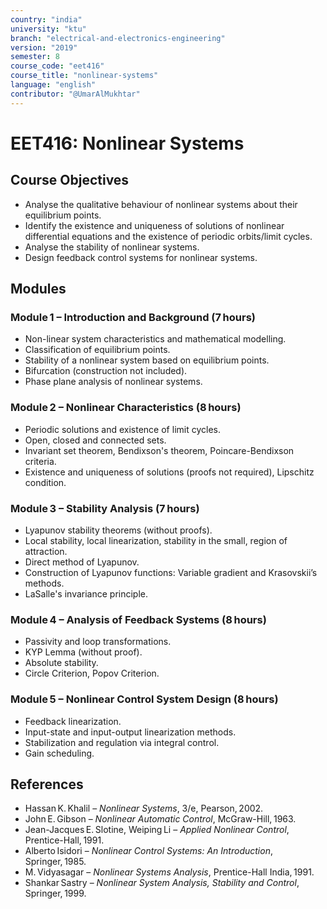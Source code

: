 ```yaml
---
country: "india"
university: "ktu"
branch: "electrical-and-electronics-engineering"
version: "2019"
semester: 8
course_code: "eet416"
course_title: "nonlinear-systems"
language: "english"
contributor: "@UmarAlMukhtar"
---
```


# EET416: Nonlinear Systems  

## Course Objectives  
- Analyse the qualitative behaviour of nonlinear systems about their equilibrium points.  
- Identify the existence and uniqueness of solutions of nonlinear differential equations and the existence of periodic orbits/limit cycles.  
- Analyse the stability of nonlinear systems.  
- Design feedback control systems for nonlinear systems.  

## Modules  

### Module 1 – Introduction and Background (7 hours)  
- Non-linear system characteristics and mathematical modelling.  
- Classification of equilibrium points.  
- Stability of a nonlinear system based on equilibrium points.  
- Bifurcation (construction not included).  
- Phase plane analysis of nonlinear systems.  

### Module 2 – Nonlinear Characteristics (8 hours)  
- Periodic solutions and existence of limit cycles.  
- Open, closed and connected sets.  
- Invariant set theorem, Bendixson's theorem, Poincare-Bendixson criteria.  
- Existence and uniqueness of solutions (proofs not required), Lipschitz condition.  

### Module 3 – Stability Analysis (7 hours)  
- Lyapunov stability theorems (without proofs).  
- Local stability, local linearization, stability in the small, region of attraction.  
- Direct method of Lyapunov.  
- Construction of Lyapunov functions: Variable gradient and Krasovskii’s methods.  
- LaSalle's invariance principle.  

### Module 4 – Analysis of Feedback Systems (8 hours)  
- Passivity and loop transformations.  
- KYP Lemma (without proof).  
- Absolute stability.  
- Circle Criterion, Popov Criterion.  

### Module 5 – Nonlinear Control System Design (8 hours)  
- Feedback linearization.  
- Input-state and input-output linearization methods.  
- Stabilization and regulation via integral control.  
- Gain scheduling.  

## References  
- Hassan K. Khalil – *Nonlinear Systems*, 3/e, Pearson, 2002.  
- John E. Gibson – *Nonlinear Automatic Control*, McGraw-Hill, 1963.  
- Jean-Jacques E. Slotine, Weiping Li – *Applied Nonlinear Control*, Prentice-Hall, 1991.  
- Alberto Isidori – *Nonlinear Control Systems: An Introduction*, Springer, 1985.  
- M. Vidyasagar – *Nonlinear Systems Analysis*, Prentice-Hall India, 1991.  
- Shankar Sastry – *Nonlinear System Analysis, Stability and Control*, Springer, 1999.  
